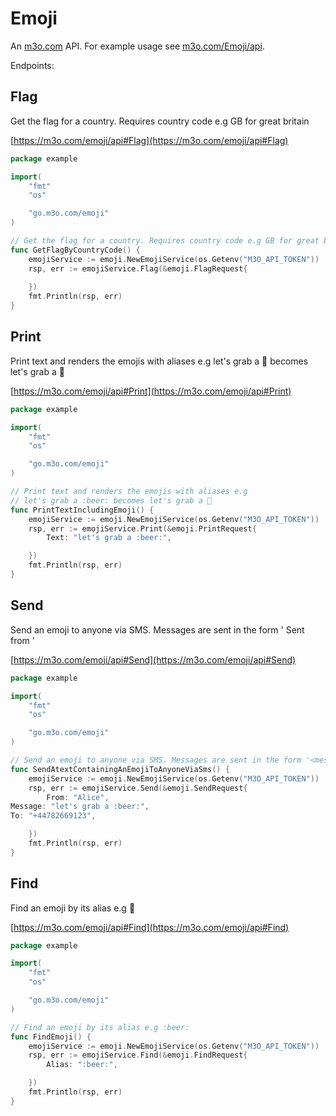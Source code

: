 # Emoji

An [m3o.com](https://m3o.com) API. For example usage see [m3o.com/Emoji/api](https://m3o.com/Emoji/api).

Endpoints:

## Flag

Get the flag for a country. Requires country code e.g GB for great britain


[https://m3o.com/emoji/api#Flag](https://m3o.com/emoji/api#Flag)

```go
package example

import(
	"fmt"
	"os"

	"go.m3o.com/emoji"
)

// Get the flag for a country. Requires country code e.g GB for great britain
func GetFlagByCountryCode() {
	emojiService := emoji.NewEmojiService(os.Getenv("M3O_API_TOKEN"))
	rsp, err := emojiService.Flag(&emoji.FlagRequest{
		
	})
	fmt.Println(rsp, err)
}
```
## Print

Print text and renders the emojis with aliases e.g
let's grab a :beer: becomes let's grab a 🍺


[https://m3o.com/emoji/api#Print](https://m3o.com/emoji/api#Print)

```go
package example

import(
	"fmt"
	"os"

	"go.m3o.com/emoji"
)

// Print text and renders the emojis with aliases e.g
// let's grab a :beer: becomes let's grab a 🍺
func PrintTextIncludingEmoji() {
	emojiService := emoji.NewEmojiService(os.Getenv("M3O_API_TOKEN"))
	rsp, err := emojiService.Print(&emoji.PrintRequest{
		Text: "let's grab a :beer:",

	})
	fmt.Println(rsp, err)
}
```
## Send

Send an emoji to anyone via SMS. Messages are sent in the form '<message> Sent from <from>'


[https://m3o.com/emoji/api#Send](https://m3o.com/emoji/api#Send)

```go
package example

import(
	"fmt"
	"os"

	"go.m3o.com/emoji"
)

// Send an emoji to anyone via SMS. Messages are sent in the form '<message> Sent from <from>'
func SendAtextContainingAnEmojiToAnyoneViaSms() {
	emojiService := emoji.NewEmojiService(os.Getenv("M3O_API_TOKEN"))
	rsp, err := emojiService.Send(&emoji.SendRequest{
		From: "Alice",
Message: "let's grab a :beer:",
To: "+44782669123",

	})
	fmt.Println(rsp, err)
}
```
## Find

Find an emoji by its alias e.g :beer:


[https://m3o.com/emoji/api#Find](https://m3o.com/emoji/api#Find)

```go
package example

import(
	"fmt"
	"os"

	"go.m3o.com/emoji"
)

// Find an emoji by its alias e.g :beer:
func FindEmoji() {
	emojiService := emoji.NewEmojiService(os.Getenv("M3O_API_TOKEN"))
	rsp, err := emojiService.Find(&emoji.FindRequest{
		Alias: ":beer:",

	})
	fmt.Println(rsp, err)
}
```
